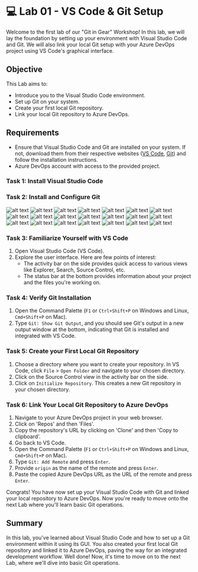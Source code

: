 # 💻 Lab 01 - VS Code & Git Setup

Welcome to the first lab of our "Git in Gear" Workshop! In this lab, we will lay the foundation by setting up your environment with Visual Studio Code and Git. We will also link your local Git setup with your Azure DevOps project using VS Code's graphical interface.

## Objective

This Lab aims to:

- Introduce you to the Visual Studio Code environment.
- Set up Git on your system.
- Create your first local Git repository.
- Link your local Git repository to Azure DevOps.

## Requirements

- Ensure that Visual Studio Code and Git are installed on your system. If not, download them from their respective websites ([VS Code](https://code.visualstudio.com/download), [Git](https://git-scm.com/downloads)) and follow the installation instructions.
- Azure DevOps account with access to the provided project.

### Task 1: Install Visual Studio Code


### Task 2: Install and Configure Git

![alt text](1.png)
![alt text](2.png)
![alt text](3.png)
![alt text](4.png)
![alt text](5.png)
![alt text](6.png)
![alt text](7.png)
![alt text](8.png)
![alt text](9.png)
![alt text](10.png)
![alt text](11.png)
![alt text](12.png)
![alt text](13.png)
![alt text](14.png)
![alt text](15.png)
![alt text](16.png)
![alt text](17.png)
![alt text](18.png)
![alt text](19.png)
![alt text](20.png)
![alt text](21.png)


### Task 3: Familiarize Yourself with VS Code

1. Open Visual Studio Code (VS Code).
2. Explore the user interface. Here are few points of interest:
   - The activity bar on the side provides quick access to various views like Explorer, Search, Source Control, etc.
   - The status bar at the bottom provides information about your project and the files you're working on.

### Task 4: Verify Git Installation

1. Open the Command Palette (`F1` or `Ctrl+Shift+P` on Windows and Linux, `Cmd+Shift+P` on Mac).
2. Type `Git: Show Git Output`, and you should see Git's output in a new output window at the bottom, indicating that Git is installed and integrated with VS Code.

### Task 5: Create your First Local Git Repository

1. Choose a directory where you want to create your repository. In VS Code, click `File` > `Open Folder` and navigate to your chosen directory.
2. Click on the Source Control view in the activity bar on the side.
3. Click on `Initialize Repository`. This creates a new Git repository in your chosen directory.

### Task 6: Link Your Local Git Repository to Azure DevOps

1. Navigate to your Azure DevOps project in your web browser.
2. Click on 'Repos' and then 'Files'.
3. Copy the repository's URL by clicking on 'Clone' and then 'Copy to clipboard'.
4. Go back to VS Code.
5. Open the Command Palette (`F1` or `Ctrl+Shift+P` on Windows and Linux, `Cmd+Shift+P` on Mac).
6. Type `Git: Add Remote` and press `Enter`.
7. Provide `origin` as the name of the remote and press `Enter`.
8. Paste the copied Azure DevOps URL as the URL of the remote and press `Enter`.

Congrats! You have now set up your Visual Studio Code with Git and linked your local repository to Azure DevOps. Now you're ready to move onto the next Lab where you'll learn basic Git operations.

## Summary

In this lab, you've learned about Visual Studio Code and how to set up a Git environment within it using its GUI. You also created your first local Git repository and linked it to Azure DevOps, paving the way for an integrated development workflow. Well done! Now, it's time to move on to the next Lab, where we'll dive into basic Git operations.
